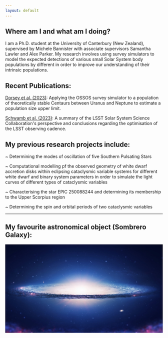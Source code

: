 ```yaml
---
layout: default
---
```


## Where am I and what am I doing?

I am a Ph.D. student at the University of Canterbury (New Zealand), supervised by Michele Bannister with associate supervisors Samantha Lawler and Alex Parker. My research involves using survey simulators to model the expected detections of various small Solar System body populations by different in order to improve our understanding of their intrinsic populations.

## Recent Publications:

<a href="https://iopscience.iop.org/article/10.3847/PSJ/acd771">Dorsey et al. (2023)</a>: Applying the OSSOS survey simulator to a population of theoretically stable Centaurs between Uranus and Neptune to estimate a population size upper limit.

<a href="https://iopscience.iop.org/article/10.3847/1538-4365/acc173">Schwamb et al. (2023)</a>: A summary of the LSST Solar System Science Collaboration's perspective and conclusions regarding the optimisation of the LSST observing cadence.

## My previous research projects include:

~ Determining the modes of oscillation of five Southern Pulsating Stars

~ Computational modelling pf the observed geometry of white dwarf accretion disks within eclipsing cataclysmic variable systems for different white dwarf and binary system parameters in order to simulate the light curves of different types of cataclysmic variables

~ Characterising the star EPIC 250088244 and determining its membership to the Upper Scorpius region

~ Determining the spin and orbital periods of two cataclysmic variables

* * *

## My favourite astronomical object (Sombrero Galaxy):

![Sombrero](/assets/images/Sombrero-Galaxy.jpg)
